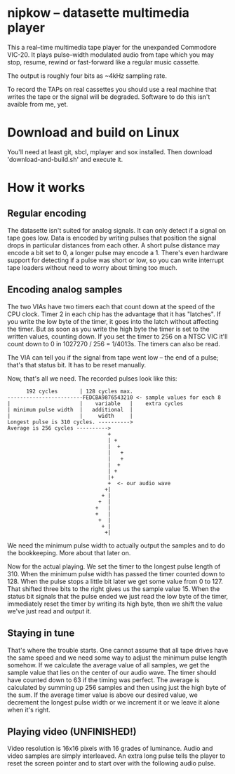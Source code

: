 # nipkow – datasette multimedia player

This a real–time multimedia tape player for the unexpanded Commodore
VIC-20.  It plays pulse–width modulated audio from tape which you may
stop, resume, rewind or fast-forward like a regular music cassette.

The output is roughly four bits as ~4kHz sampling rate.

To record the TAPs on real cassettes you should use a real machine that
writes the tape or the signal will be degraded.  Software to do this
isn't avaible from me, yet.

# Download and build on Linux

You'll need at least git, sbcl, mplayer and sox installed.  Then download
'download-and-build.sh' and execute it.


# How it works

## Regular encoding

The datasette isn't suited for analog signals.  It can only detect if a
signal on tape goes low.  Data is encoded by writing pulses that
position the signal drops in particular distances from each other.  A
short pulse distance may encode a bit set to 0, a longer pulse may encode a 1.
There's even hardware support for detecting if a pulse was short or low,
so you can write interrupt tape loaders without need to worry about timing
too much.

## Encoding analog samples

The two VIAs have two timers each that count down at the speed of the CPU
clock.  Timer 2 in each chip has the advantage that it has "latches".  If
you write the low byte of the timer, it goes into the latch without
affecting the timer.  But as soon as you write the high byte the timer is set
to the written values, counting down.  If you set the timer to 256 on a NTSC
VIC it'll count down to 0 in 1027270 / 256 = 1/4013s.
The timers can also be read.

The VIA can tell you if the signal from tape went low – the end of a
pulse; that's that status bit.  It has to be reset manually.

Now, that's all we need.  The recorded pulses look like this:


          192 cycles       | 128 cycles max.
    ------------------------FEDCBA9876543210 <- sample values for each 8
    |                      |    variable   |    extra cycles
    | minimum pulse width  |   additional  |
    |                      |     width     |
    Longest pulse is 310 cycles. ---------->
    Average is 256 cycles ---------->
                                    +       
                                    | +     
                                    |  +    
                                    |   +   
                                    |   +   
                                    |  +    
                                    | +     
                                    |+      
                                    +  <- our audio wave
                                   +|
                                  + |
                                 +  |
                                +   |
                                +   |
                                 +  |
                                  + |
                                   +|       

We need the minimum pulse width to actually output the samples and to
do the bookkeeping.  More about that later on.

Now for the actual playing. We set the timer to the longest pulse length of
310.  When the minimum pulse width has passed the timer counted down to
128.  When the pulse stops a little bit later we get some value from 0
to 127.  That shifted three bits to the right gives us the sample value 15.
When the status bit signals that the pulse ended we just read the low byte
of the timer, immediately reset the timer by writing its high byte, then we
shift the value we've just read and output it.

## Staying in tune

That's where the trouble starts.  One cannot assume that all tape drives
have the same speed and we need some way to adjust the minimum pulse length
somehow. If we calculate the average value of all samples, we get the sample
value that lies on the center of our audio wave. The timer should have counted
down to 63 if the timing was perfect.  The average is calculated by summing up
256 samples and then using just the high byte of the sum.  If the average
timer value is above our desired value, we decrement the longest pulse width
or we increment it or we leave it alone when it's right.

## Playing video (UNFINISHED!)

Video resolution is 16x16 pixels with 16 grades of luminance.  Audio and
video samples are simply interleaved.  An extra long pulse tells the player
to reset the screen pointer and to start over with the following audio pulse.
